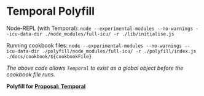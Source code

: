 # Temporal Polyfill

Node-REPL (with Temporal): `node --experimental-modules --no-warnings --icu-data-dir ./node_modules/full-icu/ -r ./lib/initialise.js`

Running cookbook files: `node --experimental-modules --no-warnings --icu-data-dir ./polyfill/node_modules/full-icu/ -r ./polyfill/index.js ./docs/cookbook/${cookbookFile}`

_The above code allows `Temporal` to exist as a global object before the cookbook file runs._

**Polyfill for [Proposal: Temporal](https://github.com/tc39/proposal-temporal)**
